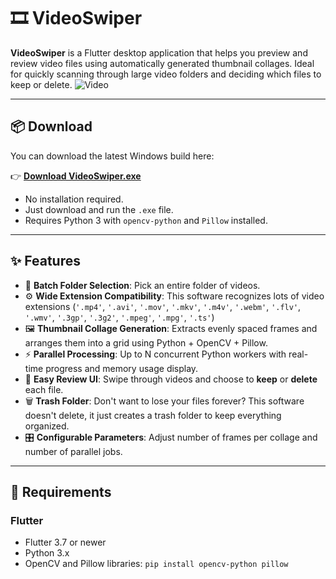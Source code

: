 # 🎞️ VideoSwiper

**VideoSwiper** is a Flutter desktop application that helps you preview and review video files using automatically generated thumbnail collages. Ideal for quickly scanning through large video folders and deciding which files to keep or delete.
![Video](video.gif)

---

## 📦 Download

You can download the latest Windows build here:

👉 **[Download VideoSwiper.exe](https://github.com/andrymas/VideoSwiper/releases/download/v0.2.0/VideoSwiper0.2.0.zip)**

- No installation required.
- Just download and run the `.exe` file.
- Requires Python 3 with `opencv-python` and `Pillow` installed.

---

## ✨ Features

- 📁 **Batch Folder Selection**: Pick an entire folder of videos.
- ⚙️ **Wide Extension Compatibility**: This software recognizes lots of video extensions (`'.mp4'`, `'.avi'`, `'.mov'`, `'.mkv'`, `'.m4v'`, `'.webm'`, `'.flv'`, `'.wmv'`, `'.3gp'`, `'.3g2'`, `'.mpeg'`, `'.mpg'`, `'.ts'`)
- 🖼️ **Thumbnail Collage Generation**: Extracts evenly spaced frames and arranges them into a grid using Python + OpenCV + Pillow.
- ⚡ **Parallel Processing**: Up to N concurrent Python workers with real-time progress and memory usage display.
- 🧹 **Easy Review UI**: Swipe through videos and choose to **keep** or **delete** each file.
- 🗑️ **Trash Folder**: Don't want to lose your files forever? This software doesn't delete, it just creates a trash folder to keep everything organized.
- 🎛️ **Configurable Parameters**: Adjust number of frames per collage and number of parallel jobs.

---

## 🧰 Requirements

### Flutter

- Flutter 3.7 or newer
- Python 3.x
- OpenCV and Pillow libraries:
  `pip install opencv-python pillow`

